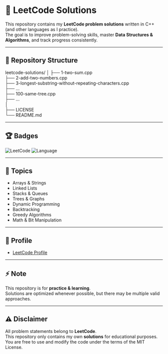 # 🚀 LeetCode Solutions

This repository contains my **LeetCode problem solutions** written in C++ (and other languages as I practice).  
The goal is to improve problem-solving skills, master **Data Structures & Algorithms**, and track progress consistently.  

---

## 📂 Repository Structure
leetcode-solutions/
│
├── 1-two-sum.cpp  
├── 2-add-two-numbers.cpp  
├── 3-longest-substring-without-repeating-characters.cpp  
├── ...  
├── 100-same-tree.cpp  
├── ...  
│  
├── LICENSE  
└── README.md  

---

## 🏆 Badges

![LeetCode](https://img.shields.io/badge/dynamic/json?style=flat-square&label=Problems%20Solved&query=solved&url=https%3A%2F%2Fleetcode-stats-api.herokuapp.com%2Fadarsh_a_grawal&color=brightgreen)
![Language](https://img.shields.io/badge/language-C++-blue)

---

## 📖 Topics
- Arrays & Strings  
- Linked Lists  
- Stacks & Queues  
- Trees & Graphs  
- Dynamic Programming  
- Backtracking  
- Greedy Algorithms  
- Math & Bit Manipulation  

---

## 🔗 Profile
- [LeetCode Profile](https://leetcode.com/adarsh_a_grawal/)  

---

## ⚡ Note
This repository is for **practice & learning**.  
Solutions are optimized whenever possible, but there may be multiple valid approaches.  

---

## ⚠️ Disclaimer

All problem statements belong to **LeetCode**.  
This repository only contains my own **solutions** for educational purposes.  
You are free to use and modify the code under the terms of the MIT License.

